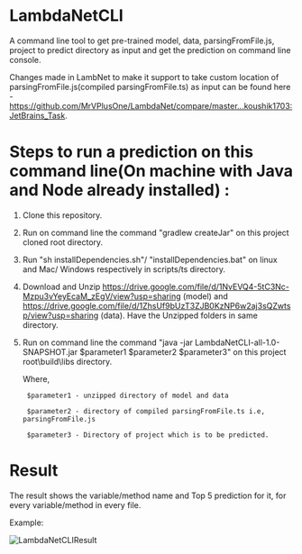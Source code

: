 # LambdaNetCLI

A command line tool to get pre-trained model, data, parsingFromFile.js, project to predict directory as input and get the prediction on command line console.

Changes made in LambNet to make it support to take custom location of parsingFromFile.js(compiled parsingFromFile.ts) as input can be found here - https://github.com/MrVPlusOne/LambdaNet/compare/master...koushik1703:JetBrains_Task.



# Steps to run a prediction on this command line(On machine with Java and Node already installed) :

1) Clone this repository.


2) Run on command line the command "gradlew createJar" on this project cloned root directory. 


3) Run "sh installDependencies.sh"/ "installDependencies.bat" on linux and Mac/ Windows respectively in scripts/ts directory.


4) Download and Unzip https://drive.google.com/file/d/1NvEVQ4-5tC3Nc-Mzpu3vYeyEcaM_zEgV/view?usp=sharing (model) and https://drive.google.com/file/d/1ZhsUf9bUzT3ZJB0KzNP6w2aj3sQZwtsp/view?usp=sharing (data). Have the Unzipped folders in same directory.


5) Run on command line the command "java -jar LambdaNetCLI-all-1.0-SNAPSHOT.jar $parameter1 $parameter2 $parameter3" on this project root\build\libs directory. 

    Where,
    
        $parameter1 - unzipped directory of model and data
        
        $parameter2 - directory of compiled parsingFromFile.ts i.e, parsingFromFile.js
        
        $parameter3 - Directory of project which is to be predicted.



# Result

The result shows the variable/method name and Top 5 prediction for it, for every variable/method in every file.

Example: 

![LambdaNetCLIResult](https://user-images.githubusercontent.com/45932617/101231589-8fd04d00-36ac-11eb-82be-1ce4d9017cba.png)
